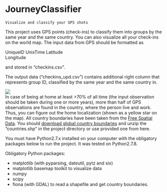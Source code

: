 JourneyClassifier
=================

    Visualize and classify your GPS shots

This project uses GPS points (check-ins) to classify them into groups by the same year and the same country. You can also visualize all your check-ins on the world map.
The input data from GPS should be formatted as
<div id="csv_format", style="width: 200px">
    <p>UniqueID    UnixTime    Latitude    Longitude</p>
</div>
and stored in “checkins.csv”.

The output data (“checkins_upd.csv”) contains additional right column that represents group ID, classified by the same year and the same country in.
<div><img src="https://www.dropbox.com/s/40b59n1qpfmg3i7/output_map.png?dl=1"/></div>
In case of being at home at least >70% of all time (the input observation should be taken during one or more years), more than half of GPS observations are found in the country, where the person live and work. Thus, you can figure out the home localization (shown as a yellow star on the map).
All country boundaries have been taken from the <a href="http://www.diva-gis.org/Data">Free Spatial Data</a>. You should <a href="http://biogeo.ucdavis.edu/data/world/countries_shp.zip">download global country boundaries</a> and unzip the “countries.shp” in the project directory or use provided one from here.

You must have Python2.7.x installed on your computer with the obligatory packages below to run the project. It was tested on Python2.7.8.
<p>Obligatory Python packages:</p>
<ul>
    <li>matplotlib (with pyparsing, dateutil, pytz and six)</li>
	<li>matplotlib basemap toolkit to visualize data</li>
	<li>numpy</li>
	<li>scipy</li>
	<li>fiona (with GDAL) to read a shapefile and get country boundaries.
</ul>
